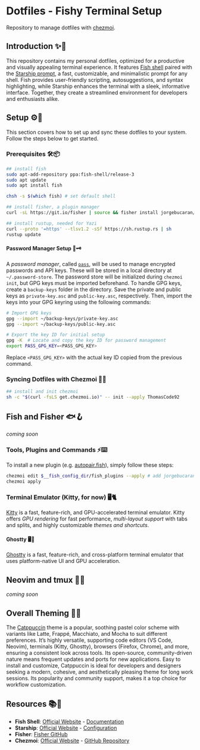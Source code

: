 # Dotfiles - Fishy Terminal Setup

Repository to manage dotfiles with [chezmoi](https://www.chezmoi.io/).

## Introduction ✨🎨

This repository contains my personal dotfiles, optimized for a productive and visually appealing terminal experience. It features [Fish shell](https://fishshell.com/) paired with the [Starship prompt](https://starship.rs/), a fast, customizable, and minimalistic prompt for any shell. Fish provides user-friendly scripting, autosuggestions, and syntax highlighting, while Starship enhances the terminal with a sleek, informative interface. Together, they create a streamlined environment for developers and enthusiasts alike.

## Setup ⚙️🔧

This section covers how to set up and sync these dotfiles to your system. Follow the steps below to get started.

### Prerequisites 🛠️📦

```bash
## install fish
sudo apt-add-repository ppa:fish-shell/release-3
sudo apt update
sudo apt install fish

chsh -s $(which fish) # set default shell

## install fisher, a plugin manager
curl -sL https://git.io/fisher | source && fisher install jorgebucaran/fisher

## install rustup, needed for Yazi
curl --proto '=https' --tlsv1.2 -sSf https://sh.rustup.rs | sh
rustup update
```

#### Password Manager Setup 🔐🗝️

A _password manager_, called [`pass`](https://www.passwordstore.org/), will be used to manage encrypted passwords and API keys. These will be stored in a local directory at `~/.password-store`. The password store will be initialized during `chezmoi init`, but GPG keys must be imported beforehand.
To handle GPG keys, create a `backup-keys` folder in the directory. Save the private and public keys as `private-key.asc` and `public-key.asc`, respectively. Then, import the keys into your GPG keyring using the following commands:

```bash
# Import GPG keys
gpg --import ~/backup-keys/private-key.asc
gpg --import ~/backup-keys/public-key.asc

# Export the key ID for initial setup
gpg -K  # Locate and copy the key ID for password management
export PASS_GPG_KEY=<PASS_GPG_KEY>
```

Replace `<PASS_GPG_KEY>` with the actual key ID copied from the previous command.

### Syncing Dotfiles with Chezmoi 🔄📁

```bash
## install and init chezmoi
sh -c "$(curl -fsLS get.chezmoi.io)" -- init --apply ThomasCode92
```

## Fish and Fisher 🐟🪝

_coming soon_

### Tools, Plugins and Commands ⚡⌨️

To install a new plugin (e.g. [autopair.fish](https://github.com/jorgebucaran/autopair.fish)), simply follow these steps:

```bash
chezmoi edit $__fish_config_dir/fish_plugins --apply # add jorgebucaran/autopair.fish
chezmoi apply
```

### Terminal Emulator (Kitty, for now) 🖥️🐈

[Kitty](https://sw.kovidgoyal.net/kitty/) is a fast, feature-rich, and GPU-accelerated terminal emulator. Kitty offers _GPU rendering_ for fast performance, _multi-layout support_ with tabs and splits, and highly customizable _themes and shortcuts_.

#### Ghostty 🖥️👻

[Ghostty](https://ghostty.org/) is a fast, feature-rich, and cross-platform terminal emulator that uses platform-native UI and GPU acceleration.

## Neovim and tmux 📜🌀

_coming soon_

## Overall Theming 🎨🍮

The [Catppuccin](https://github.com/catppuccin/catppuccin) theme is a popular, soothing pastel color scheme with variants like Latte, Frappé, Macchiato, and Mocha to suit different preferences. It’s highly versatile, supporting code editors (VS Code, Neovim), terminals (Kitty, Ghostty), browsers (Firefox, Chrome), and more, ensuring a consistent look across tools. Its open-source, community-driven nature means frequent updates and ports for new applications. Easy to install and customize, Catppuccin is ideal for developers and designers seeking a modern, cohesive, and aesthetically pleasing theme for long work sessions. Its popularity and community support, makes it a top choice for workflow customization.

## Resources 📚🔗

- **Fish Shell**: [Official Website](https://fishshell.com/) - [Documentation](https://fishshell.com/docs/current/)
- **Starship**: [Official Website](https://starship.rs/) - [Configuration](https://starship.rs/config/)
- **Fisher**: [Fisher GitHub](https://github.com/jorgebucaran/fisher)
- **Chezmoi**: [Official Website](https://www.chezmoi.io/) - [GitHub Repository](https://github.com/twpayne/chezmoi)
